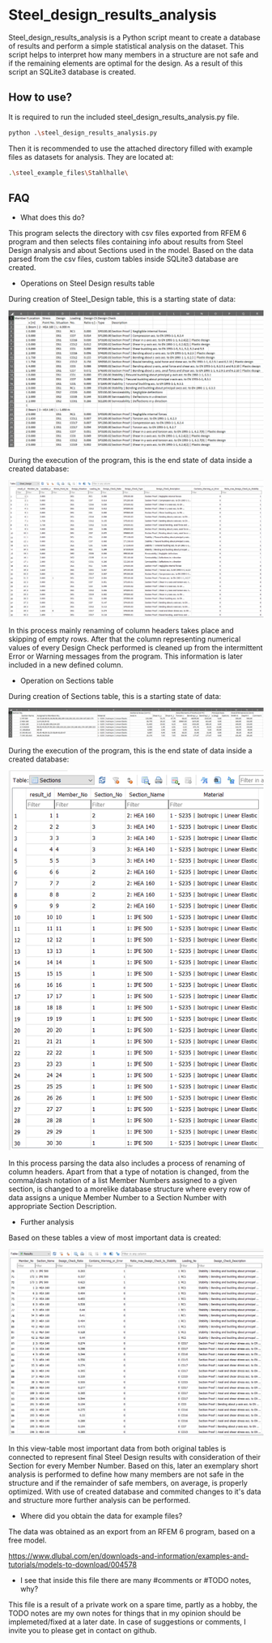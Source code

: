 # Steel_design_results_analysis

Steel_design_results_analysis is a Python script meant to create a database of results and perform a simple statistical analysis on the dataset. This script helps to interpret how many members in a structure are not safe and if the remaining elements are optimal for the design. As a result of this script an SQLite3 database is created.

## How to use?

It is required to run the included steel_design_results_analysis.py file.

```bash
python .\steel_design_results_analysis.py
```

Then it is recommended to use the attached directory filled with example files as datasets for analysis. They are located at:

```bash
.\steel_example_files\Stahlhalle\
```

## FAQ

- What does this do?

This program selects the directory with csv files exported from RFEM 6 program and then selects files containing info about results from Steel Design analysis and about Sections used in the model. Based on the data parsed from the csv files, custom tables inside SQLite3 database are created.

- Operations on Steel Design results table

During creation of Steel_Design table, this is a starting state of data:

![image](https://github.com/GFulcz/steel_design_results_analysis/blob/main/img/Steel_Design_startstate.png)

During the execution of the program, this is the end state of data inside a created database:

![image](https://github.com/GFulcz/steel_design_results_analysis/blob/main/img/Steel_Design_endstate.png)



In this process mainly renaming of column headers takes place and skipping of empty rows. After that the column representing numerical values of every Design Check performed is cleaned up from the intermittent Error or Warning messages from the program. This information is later included in a new defined column.

- Operation on Sections table

During creation of Sections table, this is a starting state of data:

![image](https://github.com/GFulcz/steel_design_results_analysis/blob/main/img/Sections_startstate.png)

During the execution of the program, this is the end state of data inside a created database:

![image](https://github.com/GFulcz/steel_design_results_analysis/blob/main/img/Sections_endstate.png)


In this process parsing the data also includes a process of renaming of column headers. Apart from that a type of notation is changed, from the comma/dash notation of a list Member Numbers assigned to a given section, is changed to a morelike database structure where every row of data assigns a unique Member Number to a Section Number with appropriate Section Description.

- Further analysis

Based on these tables a view of most important data is created:

![image](https://github.com/GFulcz/steel_design_results_analysis/blob/main/img/Results_endstate.png)


In this view-table most important data from both original tables is connected to represent final Steel Design results with consideration of their Section for every Member Number. Based on this, later an exemplary short analysis is performed to define how many members are not safe in the structure and if the remainder of safe members, on average, is properly optimized. With use of created database and commited changes to it's data and structure more further analysis can be performed. 

- Where did you obtain the data for example files?

The data was obtained as an export from an RFEM 6 program, based on a free model.

https://www.dlubal.com/en/downloads-and-information/examples-and-tutorials/models-to-download/004578


- I see that inside this file there are many #comments or #TODO notes, why?

This file is a result of a private work on a spare time, partly as a hobby, the TODO notes are my own notes for things that in my opinion should be implemeted/fixed at a later date.
In case of suggestions or comments, I invite you to please get in contact on github.
